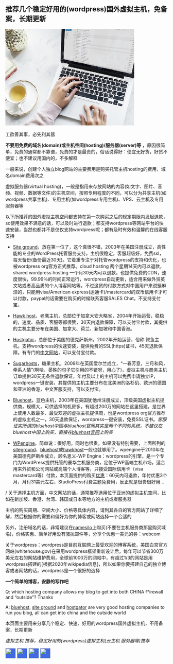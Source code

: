 ## 推荐几个稳定好用的(wordpress)国外虚拟主机，免备案，长期更新

![wordpress博客主机推荐，免备案主机，适合wordpress网站的，好用的云主机，服务器空间等，国外wordpress主机推荐，香港虚拟主机，美国主机，稳定好用的wordpress虚拟主机 好用的国外主机空间 "国外主机推荐" "便宜" "国外虚拟主机推荐"](https://raw.githubusercontent.com/tophosting/tophosting.github.io/master/img/best-wordpress-hosting-providers.jpg "好用的wordpress虚拟主机推荐")

工欲善其事，必先利其器

**不要用免费的域名(domain)或主机空间(hosting)/服务器(server)等** ，原因很简单，免费的通常都不靠谱，免费的才是最贵的，俗话说得好：便宜无好货，好货不便宜；也不建议用国内的，不多解释

一般来说，创建个人独立blog网站的主要费用是购买托管主机hosting的费用，域名domain费用次之

虚拟服务器(virtual hosting)，一般是指用来存放网站的内容(如文字、图片、音频、视频、数据等文件)的主机空间，按照专用程度的不同，可以分为共享主机(如wordpress共享主机)、专用主机(如wordpress专用主机)、VPS、云主机及专用服务器等

以下所推荐的国外虚拟主机空间都支持在第一次购买之后的规定期限内发起退款，so使用效果不满意的话，可以及时进行退款；都支持wordpress等网站平台的快速安装，当然也都并不是仅仅支持wordpress呢；都有及时有效和温馨的在线客服支持

+ [Site ground](https://www.siteground.com/index.htm?afcode=d374ff711fd59832e23687367eb84f3c)，放在第一位了，这个真很不错，2003年在美国注册成立，高性能的专业的WordPress托管服务支持，主机很稳定，客服超级好，免费ssl，每天备份(备份最近30天)。它着重专注于对托管wordpress的支持和优化，也被wordpress org官方正式推荐。cloud hosting 两个星期14天内可以退款，shared wordpress hosting 一个月30天内可以退款，也提供免费的CDN，速度很快，99.99％的时间正常运行，wordpress自动更新，适合用来做外贸英文站或者高品质的个人博客网站等。不过这货的付款方式对中国用户来说挺麻烦的，只能用visa/American express(运通卡)/mastercard的双币信用卡才可以付款，paypal的话需要在购买的时候联系客服SALES Chat，不支持支付宝。

+ [Hawk host](https://my.hawkhost.com/aff.php?aff=12414)，老鹰主机，总部位于加拿大安大略省，2004年开始运营，稳稳的，速度、品质、客服等都很赞，30天内退款保障，可以支付宝付款，其提供的主机主要分布在美国、加拿大、荷兰、新加坡和中国香港。

+ [Hostgator](https://partners.hostgator.com/KBOoA)，总部位于美国的德克萨斯州，2002年开始运营，俗称 鳄鱼主机。支持wordpress的快速安装，提供免费的SSL(https)证书，45天退款保障。有专门的[中文网站](https://partners.hostgator.com/9Vnb0)，可以支付宝付款。

+ [Sugarhosts](https://www.sugarhosts.com/members/aff.php?aff=3080)，糖果主机，2009年在英国爱尔兰成立，“一春芳意，三月和风，牵系人情”(啊哈，晏殊的句子它引用的不错呀，用心了)，虚拟主机与商务主机订单提供30天无条件退款保证，年付及以上的主机可以免费申请独立IP，wordpress一键安装，其提供的主机主要分布在北美洲的洛杉矶、欧洲的德国和亚洲的香港，中文客服支持，可以支付宝。

+ [Bluehost](https://www.bluehost.com/track/ykq/)，蓝色主机，2003年在美国犹他州注册成立，顶级美国虚拟主机提供商，规模大，可供选择的机房多，有超过200万的网站在这里搭建，是世界上使用人数最多、最受欢迎的虚拟主机提供商，也是wordpress org官方推荐的虚拟主机之一，30天退款保证，wordpress一键安装，免费SSL证书。*客服证实所谓的bluehost中国与bluehost官网其实是两个不同的系统，不建议在bluehost中国上购买，直接在[bluehost官网](https://www.bluehost.com/track/ykq/)上购买*

+ [WPengine](https://shareasale.com/r.cfm?b=1343154&u=2033771&m=41388&urllink=&afftrack=)，简单说：很好用，同时也很贵，如果没有特别需要，上面所列的[siteground](https://www.siteground.com/index.htm?afcode=d374ff711fd59832e23687367eb84f3c)、[bluehost](https://www.bluehost.com/track/ykq/)或[hawkhost](https://my.hawkhost.com/aff.php?aff=12414)一般也就够用了。wpengine于2010年在美国德克萨斯州成立，顾名思义-WP Engine：wordpress的引擎，是一个专门为WordPress提供托管的豪华主机服务商，定位于WP高端主机市场，适合用来外贸和公司网站或高端个人博客等，只接受国际信用卡（visa mastercard等）付款，本页面提供的购买[优惠](https://shareasale.com/r.cfm?b=1343154&u=2033771&m=41388&urllink=&afftrack=)：60天内可退款，年付优惠3个月，月付31美元左右，StudioPress付费主题免费用，反正就是很贵很好用...

/
关于选择主机方面，中文网站的话，通常推荐选用位于亚洲的虚拟主机空间，比如在新加坡、香港、台湾、韩国或日本等地方的主机或者服务器

主机的购买周期、空间大小、价格等具体内容，请到其各自的官方网站了详细了解，然后根据你的需要和偏好为你的博客或网站选择一个合适的

另外，注册域名的话，非常建议在[namesilo](https://www.namesilo.com/?rid=adf2827hj)上购买(不要在主机服务商那里购买域名)，价格实惠、简单好用没有骚扰邮件等，分享个优惠一美元的券：webcom

关于wordpress：wordpress是目前互联网上最受欢迎的博客系统，美国白宫官方网站(whitehouse.gov)在采用wordpress框架重新设计后，每年可以节省300万美元左右的网站维护费用，全球前1000万的网站中，有超过1/3的网站是用wordpress搭建的[根据2020年wikipedia信息]，所以如果你要搭建自己的独立博客或者网站的话，wordpress是一个很好的选择

__一个简单的博客，安静的写作吧__

Q: which hosting company allows my blog to get into both CHINA f*irewall and “outside”? Thanks

A: [bluehost](https://www.bluehost.com/track/ykq/), [site ground](https://www.siteground.com/index.htm?afcode=d374ff711fd59832e23687367eb84f3c) and [hostgator](https://partners.hostgator.com/KBOoA) are very good hosting companies to run you blog, all can get into china and the outside world

本页面主要用来分享几个稳定、快速、好用的wordpress国外虚拟主机，不用备案，长期更新

*虚拟主机 推荐，稳定好用的(wordpress)虚拟主机(云主机 服务器等)推荐*


<!-- AddToAny BEGIN -->
<div>
<a href="https://www.addtoany.com/share#url=https%3A%2F%2Ftophosting.github.io&amp;title=" target="_blank"><img src="https://static.addtoany.com/buttons/a2a.svg" width="32" height="32" style="background-color:royalblue"></a>
<a href="https://www.addtoany.com/add_to/facebook?linkurl=https%3A%2F%2Ftophosting.github.io&amp;linkname=" target="_blank"><img src="https://static.addtoany.com/buttons/facebook.svg" width="32" height="32" style="background-color:royalblue"></a>
<a href="https://www.addtoany.com/add_to/twitter?linkurl=https%3A%2F%2Ftophosting.github.io&amp;linkname=" target="_blank"><img src="https://static.addtoany.com/buttons/twitter.svg" width="32" height="32" style="background-color:royalblue"></a>
<a href="https://www.addtoany.com/add_to/email?linkurl=https%3A%2F%2Ftophosting.github.io&amp;linkname=" target="_blank"><img src="https://static.addtoany.com/buttons/email.svg" width="32" height="32" style="background-color:royalblue"></a>
</div>
<!-- AddToAny END -->
